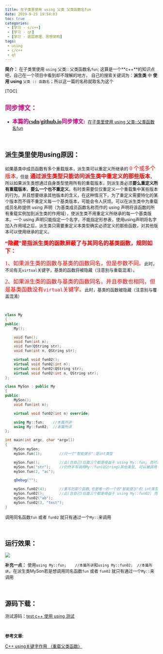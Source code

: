 ```yaml
---
title: 在子类里使用 using 父类 父类函数名fun
date: 2019-9-25 19:54:03
toc: true
categories: 
 - [学习 - c/c++]
 - [学习 - qt]
 - [学习 - 底层原理、思想架构]
tags: 
 - using
 - c/c++
 - qt
---
```




**简介：**  在子类里使用 `using` 父类:: 父类函数名`fun`;  这算是一个**c++**的知识点吧，自己在一个项目中看到却不理解的地方， 自己的搜索关键词为：**派生类** 中 **使用 using** `父类 :: 函数名`；所以这一篇的名称就取名为这个

<!-- more -->

[TOC]

## <font color=#D0087E  face="幼圆">同步博文：</font>

- <font color=#D0087E  size=4 face="幼圆">**本篇的[csdn](https://blog.csdn.net/qq_33154343)/[github.io](https://touwoyimuli.github.io/)同步博文:** </font> [在子类里使用 using 父类::父类函数名fun](https://blog.csdn.net/qq_33154343/article/details/101381793)

<br>

## 派生类里使用using原因：

如果基类中成员函数有多个重载版本，派生类可以重定义所继承的<font color=#FF0000 size=4 face="幼圆"> 0 个或多个版本</font>，但是<font color=#FF0000 size=4 face="幼圆"> **通过派生类型只能访问派生类中重定义的那些版本**</font>，所以如果派生类想通过自身类型使用所有的重载版本，则派生类必须**要么重定义所有重载版本**，**要么一个也不重定义**。有时类需要仅仅重定义一个重载集中某些版本的行为，并且想要继承其他版本的含义，在这种情况下，为了重定义需要特化的某个版本而不得不重定义每一个基类版本，可能会令人厌烦。可以在派生类中为重载成员名称提供 using 声明（为基类成员函数名称而作的 using 声明将该函数的所有重载实例加到派生类的作用域），使派生类不用重定义所继承的每一个基类版本。一个 using 声明只能指定一个名字，不能指定形参表，使用using声明将名字加入作用域之后，派生类只需要重定义本类型确实必须定义的那些函数，对其他版本可以使用继承的定义。



<font color=#FF0000 size=4 face="幼圆">**“隐藏”是指派生类的函数屏蔽了与其同名的基类函数，规则如下：**</font>

<font color=#FF0000 size=4 face="幼圆">1、如果派生类的函数与基类的函数同名，但是参数不同。</font>此时，不论有无`virtual`关键字，基类的函数将被隐藏（注意别与重载混淆）。

<font color=#FF0000 size=4 face="幼圆">2、如果派生类的函数与基类的函数同名，并且参数也相同，但是基类函数没有`virtual`关键字。</font>此时，基类的函数被隐藏（注意别与覆盖混淆）

<br>

```cpp
class My
{
public:
    My();

    void fun();
    void fun(int n);
    void fun(QString str);
    void fun(int n, QString str);

    virtual void fun02();
    virtual void fun02(int n);
    virtual void fun02(QString str);
    virtual void fun02(int n, QString str);
};

class MySon : public My
{
public:
    MySon();
    void fun(int n);

    virtual void fun02(int n) override;

    using My::fun;    //本篇所讲
    using My::fun02;  //本篇所讲
};

int main(int argc, char *argv[])
{
    MySon mySon;
    mySon.fun(1);        //只一个"智能提示":是int类型

    mySon.fun();         //此(含自己)后面三个都是得益于 using My::fun; 而可以使用
    mySon.fun("str");    //仍然手写调用My::fun(QString)其他类型, 可以被调用
    mySon.fun(2, "ac");

    qDebug("");

    mySon.fun02(4);      //重写的那个函数,也是唯一的一个的"智能提示"的 int类型
    mySon.fun02();       //此(含自己)后面三个都是得益于 using My::fun02; 而可以使用
    mySon.fun02("ab");
    mySon.fun02(3, "test");
}

```

调用同名函数`fun` 或者 `fun02`  就只有通过一个`My::`来调用

<br>

## 运行效果：

<img src="https://raw.githubusercontent.com/touwoyimuli/FigureBed/master/img/20190925194915.jpg"/>



**补充一点：** 使用`using My::fun;    //本篇所讲`和`using My::fun02;  //本篇所讲`，在派生类MySon若是想调用同名函数`fun` 或者 `fun02`  就只有通过一个`My::`来调用

<br>

## 源码下载：

测试源码：[test c++ 使用 using 测试](https://github.com/touwoyimuli/2018_02_C_CPlus/tree/master/08_%E5%9C%A8%E5%AD%90%E7%B1%BB%E9%87%8C%E7%94%A8%20using%20%E7%88%B6%E7%B1%BB%EF%BC%9A%EF%BC%9A%E7%88%B6%E7%B1%BB%E5%87%BD%E6%95%B0%E5%90%8D/test)

<br>

**参考文章:** 

 [C++ using关键字作用 （重载父类函数）](https://blog.csdn.net/CNHK1225/article/details/47152311)



